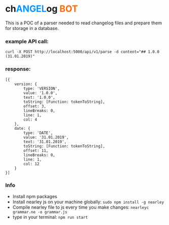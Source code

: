 # ch<span style="color: #0095ff">ANGEL</span>og <span style="color: #ff6a00">BOT</span>

This is a POC of a parser needed to read changelog files and prepare them for storage in a database.

### example API call:
`curl -X POST http://localhost:5000/api/v1/parse -d content="## 1.0.0  (31.01.2019)"`

### response: 
```
[{
	version: {
		type: 'VERSION',
		value: '1.0.0',
		text: '1.0.0',
		toString: [Function: tokenToString],
		offset: 3,
		lineBreaks: 0,
		line: 1,
		col: 4
	},
	date: {
		type: 'DATE',
		value: '31.01.2019',
		text: '31.01.2019',
		toString: [Function: tokenToString],
		offset: 11,
		lineBreaks: 0,
		line: 1,
		col: 12
	}
}]
```
### Info
* Install npm packages
* Install nearley js on your machine globally:
`sudo npm install -g nearley`
* Compile nearley file to js every time you make changes:
`nearleyc grammar.ne -o grammar.js`
* type in your terminal: 
`npm run start`
